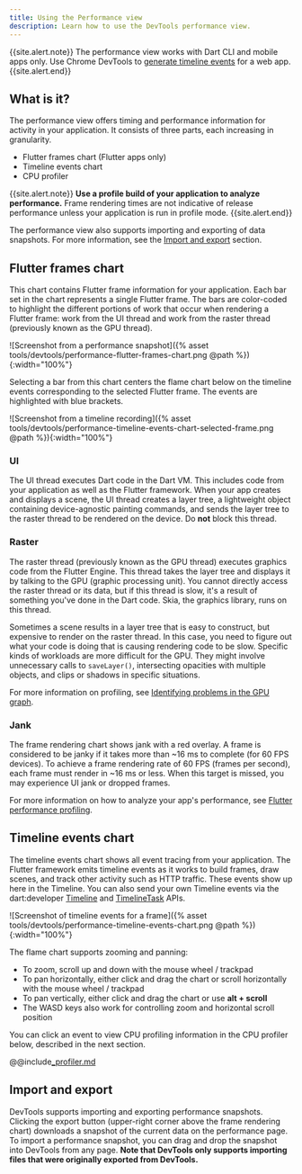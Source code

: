 ```yaml
---
title: Using the Performance view
description: Learn how to use the DevTools performance view.
---
```


{{site.alert.note}}
  The performance view works with Dart CLI and mobile apps only.
  Use Chrome DevTools to [generate timeline events][]
  for a web app.
{{site.alert.end}}

## What is it?

The performance view offers timing and performance information for activity in
your application. It consists of three parts, each increasing in granularity.

* Flutter frames chart (Flutter apps only)
* Timeline events chart
* CPU profiler

{{site.alert.note}}
  **Use a profile build of your application to analyze performance.**
  Frame rendering times are not indicative of release performance
  unless your application is run in profile mode.
{{site.alert.end}}

The performance view also supports importing and exporting of
data snapshots. For more information, see the [Import and export][] section.

## Flutter frames chart

This chart contains Flutter frame information for your application. Each bar set
in the chart represents a single Flutter frame. The bars are color-coded to
highlight the different portions of work that occur when rendering a Flutter
frame: work from the UI thread and work from the raster thread (previously known
as the GPU thread).

![Screenshot from a performance snapshot]({% asset tools/devtools/performance-flutter-frames-chart.png @path %}){:width="100%"}

Selecting a bar from this chart centers the flame chart below on the timeline
events corresponding to the selected Flutter frame. The events are highlighted
with blue brackets.

![Screenshot from a timeline recording]({% asset tools/devtools/performance-timeline-events-chart-selected-frame.png @path %}){:width="100%"}

### UI

The UI thread executes Dart code in the Dart VM. This includes
code from your application as well as the Flutter framework.
When your app creates and displays a scene, the UI thread creates
a layer tree, a lightweight object containing device-agnostic
painting commands, and sends the layer tree to the raster thread
to be rendered on the device. Do **not** block this thread.

### Raster

The raster thread (previously known as the GPU thread) executes 
graphics code from the Flutter Engine.
This thread takes the layer tree and displays it by talking to
the GPU (graphic processing unit). You cannot directly access
the raster thread or its data, but if this thread is slow, it's a
result of something you've done in the Dart code. Skia, the
graphics library, runs on this thread.

Sometimes a scene results in a layer tree that is easy to construct,
but expensive to render on the raster thread. In this case, you
need to figure out what your code is doing that is causing
rendering code to be slow. Specific kinds of workloads are more
difficult for the GPU. They might involve unnecessary calls to
`saveLayer()`, intersecting opacities with multiple objects,
and clips or shadows in specific situations.

For more information on profiling, see
[Identifying problems in the GPU graph][GPU graph].

### Jank

The frame rendering chart shows jank with a red overlay.
A frame is considered to be janky if it takes more than
~16 ms to complete (for 60 FPS devices). To achieve a frame rendering rate of
60 FPS (frames per second), each frame must render in
~16 ms or less. When this target is missed, you may
experience UI jank or dropped frames.

For more information on how to analyze your app's performance,
see [Flutter performance profiling][].

## Timeline events chart

The timeline events chart shows all event tracing from your application.
The Flutter framework emits timeline events as it works to build frames, draw
scenes, and track other activity such as HTTP traffic. These events show up here
in the Timeline. You can also send your own Timeline events via the
dart:developer
[Timeline](https://api.flutter.dev/flutter/dart-developer/Timeline-class.html)
and [TimelineTask](https://api.flutter.dev/flutter/dart-developer/TimelineTask-class.html)
APIs.

![Screenshot of timeline events for a frame]({% asset tools/devtools/performance-timeline-events-chart.png @path %}){:width="100%"}

The flame chart supports zooming and panning:
* To zoom, scroll up and down with the mouse wheel / trackpad
* To pan horizontally, either click and drag the chart or scroll horizontally
with the mouse wheel / trackpad
* To pan vertically, either click and drag the chart or use **alt + scroll**
* The WASD keys also work for controlling zoom and horizontal scroll position

You can click an event to view CPU profiling information in the CPU profiler
below, described in the next section.

@@include[_profiler.md](_profiler.md)

## Import and export

DevTools supports importing and exporting performance snapshots.
Clicking the export button (upper-right corner above the
frame rendering chart) downloads a snapshot of the current data on the
performance page. To import a performance snapshot, you can drag and drop the
snapshot into DevTools from any page. **Note that DevTools only
supports importing files that were originally exported from DevTools.**


[generate timeline events]: https://developers.google.com/web/tools/chrome-devtools/evaluate-performance/performance-reference
[GPU graph]: /docs/perf/rendering/ui-performance#identifying-problems-in-the-gpu-graph
[Flutter performance profiling]: /docs/perf/rendering/ui-performance
[Import and export]: #import-and-export
